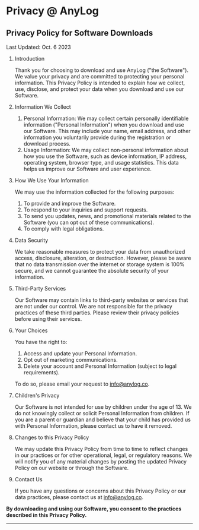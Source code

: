 # Privacy @ AnyLog

## Privacy Policy for Software Downloads
Last Updated: Oct. 6 2023

1. Introduction  

    Thank you for choosing to download and use AnyLog ("the Software"). We value your privacy and are committed to protecting your personal information. This Privacy Policy is intended to explain how we collect, use, disclose, and protect your data when you download and use our Software.

2. Information We Collect  

    1. Personal Information: We may collect certain personally identifiable information ("Personal Information") when you download and use our Software. This may include your name, email address, and other information you voluntarily provide during the registration or download process.
    2. Usage Information: We may collect non-personal information about how you use the Software, such as device information, IP address, operating system, browser type, and usage statistics. This data helps us improve our Software and user experience.

3. How We Use Your Information  

    We may use the information collected for the following purposes:
    1. To provide and improve the Software.
    2. To respond to your inquiries and support requests.
    3. To send you updates, news, and promotional materials related to the Software (you can opt out of these communications).
    4. To comply with legal obligations.
    
4. Data Security  

    We take reasonable measures to protect your data from unauthorized access, disclosure, alteration, or destruction. 
    However, please be aware that no data transmission over the internet or storage system is 100% secure, and we cannot 
    guarantee the absolute security of your information.
    
5. Third-Party Services  

    Our Software may contain links to third-party websites or services that are not under our control. 
    We are not responsible for the privacy practices of these third parties. 
    Please review their privacy policies before using their services.
    
6. Your Choices  

    You have the right to:
    1. Access and update your Personal Information.
    2. Opt out of marketing communications. 
    3. Delete your account and Personal Information (subject to legal requirements).
    
    To do so, please email your request to info@anylog.co.
    
7. Children's Privacy  

    Our Software is not intended for use by children under the age of 13. 
    We do not knowingly collect or solicit Personal Information from children. 
    If you are a parent or guardian and believe that your child has provided us with Personal Information, 
    please contact us to have it removed.
    
8. Changes to this Privacy Policy  

   We may update this Privacy Policy from time to time to reflect changes in our practices or for other operational, 
   legal, or regulatory reasons. We will notify you of any material changes by posting the updated Privacy Policy on our 
   website or through the Software.
   
9. Contact Us  

    If you have any questions or concerns about this Privacy Policy or our data practices, please contact us at info@anylog.co.

**By downloading and using our Software, you consent to the practices described in this Privacy Policy.**
________________________________________
